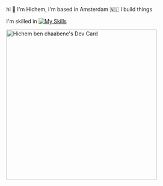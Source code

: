 hi 👋 I'm Hichem, 
i'm based in Amsterdam 🇳🇱 I build things

I'm skilled in 
[![My Skills](https://skillicons.dev/icons?i=js,html,css,ts,react,vue)](https://skillicons.dev)


<a href="https://app.daily.dev/hbc"><img src="https://api.daily.dev/devcards/0c9bba84f1344e60a2b33e1b2b24d000.png?r=z0g" width="400" alt="Hichem ben chaabene's Dev Card"/></a>

